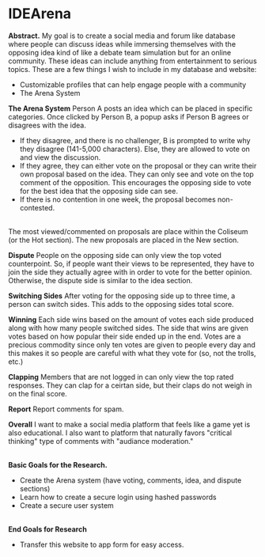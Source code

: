 # IDEArena

<b>Abstract.</b> My goal is to create a social media and forum like database where people can discuss ideas while immersing themselves with the opposing idea kind of like a debate team simulation but for an online community. These ideas can include anything from entertainment to serious topics. These are a few things I wish to include in my database and website:
<ul>
<li>Customizable profiles that can help engage people with a community</li>
<li>The Arena System</li>
</ul>
<b>The Arena System</b>
Person A posts an idea which can be placed in specific categories. Once clicked by Person B, a popup asks if Person B agrees or disagrees with the idea. 
<ul>
<li>If they disagree, and there is no challenger, B is prompted to write why they disagree (141-5,000 characters). Else, they are allowed to vote on and view the discussion. </li>

<li>If they agree, they can either vote on the proposal or they can write their own proposal based on the idea. They can only see and vote on the top comment of the opposition. This encourages the opposing side to vote for the best idea that the opposing side can see.</li>

<li>If there is no contention in one week, the proposal becomes non-contested.</li>
</ul>
<br>The most viewed/commented on proposals are place within the Coliseum (or the Hot section). The new proposals are placed in the New section.

<b>Dispute</b> People on the opposing side can only view the top voted counterpoint. So, if people want their views to be represented, they have to join the side they actually agree with in order to vote for the better opinion. Otherwise, the dispute side is similar to the idea section.

<b>Switching Sides</b> After voting for the opposing side up to three time, a person can switch sides. This adds to the opposing sides total score.

<b>Winning</b> Each side wins based on the amount of votes each side produced along with how many people switched sides. The side that wins are given votes based on how popular their side ended up in the end. Votes are a precious commodity since only ten votes are given to people every day and this makes it so people are careful with what they vote for (so, not the trolls, etc.)

<b>Clapping</b> Members that are not logged in can only view the top rated responses. They can clap for a ceirtan side, but their claps do not weigh in on the final score.

<b>Report</b> Report comments for spam. 

<b>Overall</b> I want to make a social media platform that feels like a game yet is also educational. I also want to platform that naturally favors "critical thinking" type of comments with "audiance moderation."

<b><br>Basic Goals for the Research.</b>
<ul>
<li>Create the Arena system (have voting, comments, idea, and dispute sections)</li>
<li>Learn how to create a secure login using hashed passwords</li>
<li>Create a secure user system</li>
</ul>
<br><b>End Goals for Research</b>
<ul><li>Transfer this website to app form for easy access.</li>
	

	
